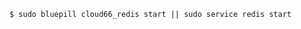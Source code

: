 <!-- usedin: [ _includes/_inlines/Databases/common/database-backup/database-backups_note-v1.md] -->


```
$ sudo bluepill cloud66_redis start || sudo service redis start 
```
